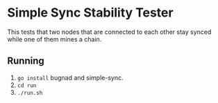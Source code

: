 # Simple Sync Stability Tester
This tests that two nodes that are connected to each other
stay synced while one of them mines a chain.

## Running
 1. `go install` bugnad and simple-sync.
 2. `cd run`
 3. `./run.sh`



